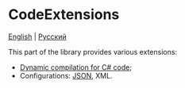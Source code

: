 # CodeExtensions

[English](README.md) | [Русский](README.ru.md)

This part of the library provides various extensions:
- [Dynamic compilation for C# code](docs/Dynamical/DynamicCompiling.md);
- Configurations: [JSON](docs/Extensions/JsonConfigExtensions.md), XML.
